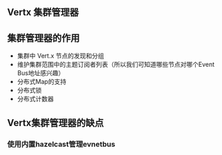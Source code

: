 ## Vertx 集群管理器

## 集群管理器的作用
- 集群中 Vert.x 节点的发现和分组
- 维护集群范围中的主题订阅者列表（所以我们可知道哪些节点对哪个Event Bus地址感兴趣）
- 分布式Map的支持
- 分布式锁
- 分布式计数器


## Vertx集群管理器的缺点

###  使用内置hazelcast管理evnetbus
